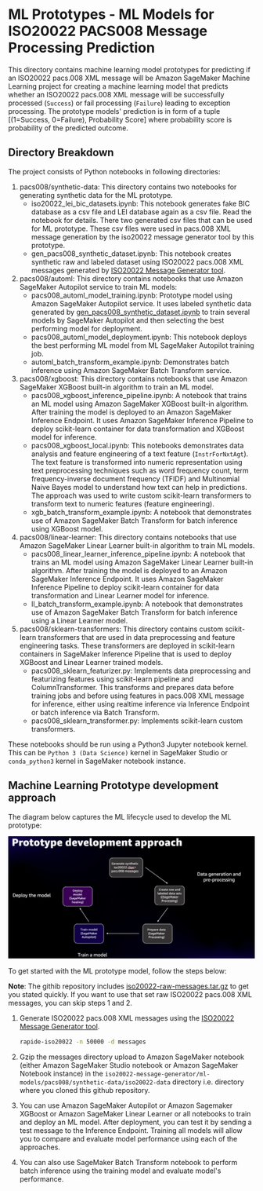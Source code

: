 # ML Prototypes - ML Models for ISO20022 PACS008 Message Processing Prediction

This directory contains machine learning model prototypes for predicting if an ISO20022 pacs.008 XML message will be
Amazon SageMaker Machine Learning project for creating a machine learning model that predicts whether an ISO20022 pacs.008 
XML message will be successfully processed (`Success`) or fail processing (`Failure`) leading to exception processing. 
The prototype models' prediction is in form of a tuple [(1=Success, 0=Failure), Probability Score] where probability score is probability of the predicted 
outcome.

## Directory Breakdown
The project consists of Python notebooks in following directories:
1. pacs008/synthetic-data: This directory contains two notebooks for generating synthetic data for the ML prototype. 
   * iso20022_lei_bic_datasets.ipynb: This notebook generates fake BIC database as a csv file and LEI database again as a
     csv file. Read the notebook for details. There two generated csv files that can be used for ML prototype. These csv 
     files were used in pacs.008 XML message generation by the iso20022 message generator tool by this prototype.
   * gen_pacs008_synthetic_dataset.ipynb: This notebook creates synthetic raw and labeled dataset using ISO20022 pacs.008 
     XML messages generated by [ISO20022 Message Generator tool]( ../../iso20022-message-generator).
2. pacs008/automl: This directory contains notebooks that use Amazon SageMaker Autopilot service to train ML models:
   * pacs008_automl_model_training.ipynb: Prototype model using Amazon SageMaker Autopilot service. It uses labeled 
     synthetic data generated by [gen_pacs008_synthetic_dataset.ipynb](pacs008/synthetic-data/gen_pacs008_synthetic_dataset.ipynb) 
     to train several models by SageMaker Autopilot and then selecting the best performing model for deployment.
   * pacs008_automl_model_deployment.ipynb: This notebook deploys the best performing ML model from ML SageMaker Autopilot 
     training job.
   * automl_batch_transform_example.ipynb: Demonstrates batch inference using Amazon SageMaker Batch Transform service.
3. pacs008/xgboost: This directory contains notebooks that use Amazon SageMaker XGBoost built-in algorithm to train an ML model.
   * pacs008_xgboost_inference_pipeline.ipynb: A notebook that trains an ML model using Amazon SageMaker XGBoost built-in algorithm.
     After training the model is deployed to an Amazon SageMaker Inference Endpoint. It uses Amazon SageMaker Inference Pipeline 
     to deploy scikit-learn container for data transformation and XGBoost model for inference.
   * pacs008_xgboost_local.ipynb: This notebooks demonstrates data analysis and feature engineering of a text feature 
     (`InstrForNxtAgt`). The text feature is transformed into numeric representation using text preprocessing techniques 
     such as word frequency count, term frequency-inverse document frequency (TFIDF) and Multinomial Naive Bayes model to 
     understand how text can help in predictions. The approach was used to write custom scikit-learn transformers to transform
     text to numeric features (feature engineering).
   * xgb_batch_transform_example.ipynb: A notebook that demonstrates use of Amazon SageMaker Batch Transform for batch inference 
     using XGBoost model.
4. pacs008/linear-learner: This directory contains notebooks that use Amazon SageMaker Linear Learner built-in algorithm to train ML models.
   * pacs008_linear_learner_inference_pipeline.ipynb: A notebook that trains an ML model using Amazon SageMaker Linear Learner built-in algorithm.
     After training the model is deployed to an Amazon SageMaker Inference Endpoint. It uses Amazon SageMaker Inference Pipeline 
     to deploy scikit-learn container for data transformation and Linear Learner model for inference.
   * ll_batch_transform_example.ipynb: A notebook that demonstrates use of Amazon SageMaker Batch Transform for batch inference 
     using a Linear Learner model.
5. pacs008/sklearn-transformers: This directory contains custom scikit-learn transformers that are used in data preprocessing and 
   feature engineering tasks. These transformers are deployed in scikit-learn containers in SageMaker Inference Pipeline
   that is used to deploy XGBoost and Linear Learner trained models.
   * pacs008_sklearn_featurizer.py: Implements data preprocessing and featurizing features using scikit-learn pipeline and 
     ColumnTransformer. This transforms and prepares data before training jobs and before using features in pacs.008 XML 
     message for inference, either using realtime inference via Inference Endpoint or batch inference via Batch Transform.
   * pacs008_sklearn_transformer.py: Implements scikit-learn custom transformers.

These notebooks should be run using a Python3 Jupyter notebook kernel.  This can be `Python 3 (Data Science)` kernel in 
SageMaker Studio or `conda_python3` kernel in SageMaker notebook instance.

## Machine Learning Prototype development approach
The diagram below captures the ML lifecycle used to develop the ML prototype:

![ISO20022 CBPR+ Message Processing Predictor](docs/images/iso20022-cbpr-ml-lifecycle.png)

To get started with the ML prototype model, follow the steps below:   

**Note**: The githib repository includes [iso20022-raw-messages.tar.gz](pacs008/synthetic-data/iso20022-data/iso20022-raw-messages.tar.gz) 
to get you stated quickly. If you want to use that set raw ISO20022 pacs.008 XML messages, you can skip steps 1 and 2.   
  
1. Generate ISO20022 pacs.008 XML messages using the [ISO20022 Message Generator tool](../../iso20022-message-generator).
   ```bash
   rapide-iso20022 -n 50000 -d messages
   ```
   
2. Gzip the messages directory upload to Amazon SageMaker notebook (either Amazon SageMaker Studio notebook or Amazon 
   SageMaker Notebook instance) in the `iso20022-message-generator/ml-models/pacs008/synthetic-data/iso20022-data` directory 
   i.e. directory where you cloned this github repository. 

3. You can use Amazon SageMaker Autopilot or Amazon Sagemaker XGBoost or Amazon SageMaker Linear Learner or all notebooks 
   to train and deploy an ML model. After deployment, you can test it by sending a test message to the Inference Endpoint. 
   Training all models will allow you to compare and evaluate model performance using each of the approaches.

5. You can also use SageMaker Batch Transform notebook to perform batch inference using the training model and 
   evaluate model's performance.

